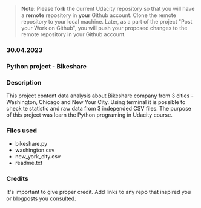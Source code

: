 >**Note**: Please **fork** the current Udacity repository so that you will have a **remote** repository in **your** Github account. Clone the remote repository to your local machine. Later, as a part of the project "Post your Work on Github", you will push your proposed changes to the remote repository in your Github account.

### 30.04.2023

### Python project - Bikeshare


### Description
This project content data analysis about Bikeshare company from 3 cities - Washington, Chicago and New Your City. Using terminal it is possible to check te statistic and raw data from 3 independed CSV files. The purpose of this project was learn the Python programing in Udacity course.

### Files used
- bikeshare.py 
- washington.csv 
- new_york_city.csv 
- readme.txt

### Credits
It's important to give proper credit. Add links to any repo that inspired you or blogposts you consulted.

